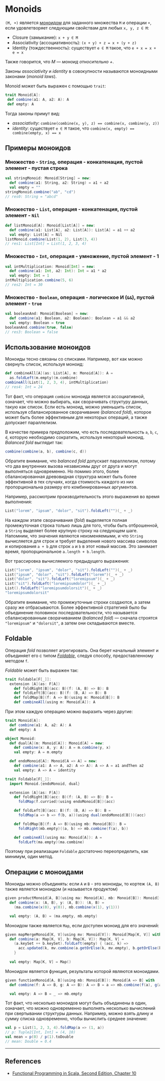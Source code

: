 # Monoids

`(M, +)` является [моноидом](../typeclass/monoid/monoid) для заданного множества `M` и операции `+`,
если удовлетворяет следующим свойствам для любых `x, y, z ∈ M`:
- Closure (замыкание): `x + y ∈ M`
- Associativity (ассоциативность): `(x + y) + z = x + (y + z)`
- Identity (тождественность): существует `e ∈ M` такое, что `e + x = x + e = x`

Также говорится, что _M — моноид относительно +_.

Законы _associativity_ и _identity_ в совокупности называются моноидными законами (_monoid laws_).

Monoid может быть выражен с помощью `trait`:

```scala
trait Monoid[A]:
 def combine(a1: A, a2: A): A
 def empty: A 
```

Тогда законы примут вид:
- _associativity_: `combine(combine(x, y), z) == combine(x, combine(y, z))`
- _identity_: существует `e ∈ M` такое, что `combine(x, empty) == combine(empty, x) == x`

## Примеры моноидов

### Множество - `String`, операция - конкатенация, пустой элемент - пустая строка

```scala
val stringMonoid: Monoid[String] = new:
  def combine(a1: String, a2: String) = a1 + a2
  val empty = ""
stringMonoid.combine("ab", "cd")
// res0: String = "abcd"
```

### Множество - `List`, операция - конкатенация, пустой элемент - `Nil`

```scala
def listMonoid[A]: Monoid[List[A]] = new:
  def combine(a1: List[A], a2: List[A]): List[A] = a1 ++ a2
  val empty: List[A] = Nil
listMonoid.combine(List(1, 2), List(3, 4))
// res1: List[Int] = List(1, 2, 3, 4)
```

### Множество - `Int`, операция - умножение, пустой элемент - 1

```scala
val intMultiplication: Monoid[Int] = new:
  def combine(a1: Int, a2: Int): Int = a1 * a2
  val empty: Int = 1
intMultiplication.combine(5, 6)
// res2: Int = 30 
```

### Множество - `Boolean`, операция - логическое И (`&&`), пустой элемент - `true`

```scala
val booleanAnd: Monoid[Boolean] = new:
  def combine(a1: Boolean, a2: Boolean): Boolean = a1 && a2
  val empty: Boolean = true
booleanAnd.combine(true, false)
// res3: Boolean = false
```

## Использование моноидов

Моноиды тесно связаны со списками.
Например, вот как можно свернуть список, используя моноид:

```scala
def combineAll[A](as: List[A], m: Monoid[A]): A =
  as.foldLeft(m.empty)(m.combine)
combineAll(List(1, 2, 3, 4), intMultiplication)
// res4: Int = 24
```

Тот факт, что операция `combine` моноида является ассоциативной, означает, что можно выбирать, 
как сворачивать структуру данных, такую как список. 
Если есть моноид, можно уменьшить список, используя сбалансированное сворачивание (_balanced fold_), 
которое может быть более эффективным для некоторых операций, а также допускает параллелизм. 

В качестве примера предположим, что есть последовательность `a`, `b`, `c`, `d`, 
которую необходимо сократить, используя некоторый моноид.
_Balanced fold_ выглядит так:

```scala
combine(combine(a, b), combine(c, d))
```

Обратите внимание, что _balanced fold_ допускает параллелизм, 
потому что два внутренних вызова независимы друг от друга и могут выполняться одновременно. 
Но помимо этого, более сбалансированная древовидная структура может быть более эффективной в тех случаях, 
когда стоимость каждого из них пропорциональна размеру его комбинированных аргументов.

Например, рассмотрим производительность этого выражения во время выполнения:

```scala
List("lorem", "ipsum", "dolor", "sit").foldLeft("")(_ + _)
```

На каждом этапе сворачивания (_fold_) выделяется полная промежуточная строка только лишь для того, 
чтобы быть отброшенной, а `String` выделяет более крупную строку на следующем шаге. 
Напомним, что значения являются неизменяемыми, и что `String` вычисляется для строк 
и требует выделения нового массива символов и копирования `a + b` для строк `a` и `b` в этот новый массив. 
Это занимает время, пропорциональное `a.length + b.length`. 

Вот трассировка вычисляемого предыдущего выражения:

```scala
List("lorem", "ipsum", "dolor", "sit").foldLeft("")(_ + _)
List("ipsum", "dolor", "sit").foldLeft("lorem")(_ + _)
List("dolor", "sit").foldLeft("loremipsum")(_ + _)
List("sit").foldLeft("loremipsumdolor")(_ + _)
List().foldLeft("loremipsumdolorsit")(_ + _)
"loremipsumdolorsit"
```

Обратите внимание, что промежуточные строки создаются, а затем сразу же отбрасываются. 
Более эффективной стратегией было бы объединение половинок последовательности, 
что называется сбалансированным сворачиванием (_balanced fold_) — 
сначала строятся `"loremipsum"` и `"dolorsit"`, а затем они складываются вместе.

## Foldable

Операция _fold_ позволяет агрегировать.
Она берет начальный элемент и объединяет его с типом [_Foldable_](../typeclass/monad/foldable), 
следуя способу, предоставленному методом `f`.

_Foldable_ может быть выражен так:

```scala
trait Foldable[F[_]]:
  extension [A](as: F[A])
    def foldRight[B](acc: B)(f: (A, B) => B): B
    def foldLeft[B](acc: B)(f: (B, A) => B): B
    def foldMap[B](f: A => B)(using m: Monoid[B]): B
    def combineAll(using m: Monoid[A]): A
```

При этом каждую операцию можно выразить через другие:

```scala
trait Monoid[A]:
  def combine(a1: A, a2: A): A
  def empty: A

object Monoid:
  def dual[A](m: Monoid[A]): Monoid[A] = new:
    def combine(x: A, y: A): A = m.combine(y, x)
    val empty: A = m.empty

  def endoMonoid[A]: Monoid[A => A] = new:
    def combine(a1: A => A, a2: A => A): A => A = a1 andThen a2
    val empty: A => A = identity

trait Foldable[F[_]]:
  import Monoid.{endoMonoid, dual}

  extension [A](as: F[A])
    def foldRight[B](acc: B)(f: (A, B) => B): B =
      foldMap(f.curried)(using endoMonoid[B])(acc)

    def foldLeft[B](acc: B)(f: (B, A) => B): B =
      foldMap(a => b => f(b, a))(using dual(endoMonoid[B]))(acc)

    def foldMap[B](f: A => B)(using mb: Monoid[B]): B =
      foldRight(mb.empty)((a, b) => mb.combine(f(a), b))

    def combineAll(using ma: Monoid[A]): A =
      foldLeft(ma.empty)(ma.combine)
```

Поэтому при реализации `Foldable` достаточно переопределить, как минимум, один метод.

## Операции с моноидами

Моноиды можно объединять: 
если `A` и `B` - это моноиды, то кортеж `(A, B)` также является моноидом (и называется _продуктом_)

```scala
given productMonoid[A, B](using ma: Monoid[A], mb: Monoid[B]): Monoid[(A, B)] with
  def combine(x: (A, B), y: (A, B)): (A, B) =
    (ma.combine(x(0), y(0)), mb.combine(x(1), y(1)))

  val empty: (A, B) = (ma.empty, mb.empty)
```

Моноидом также является `Map`, если доступен моноид для его значений:

```scala
given mapMergeMonoid[K, V](using mv: Monoid[V]): Monoid[Map[K, V]] with
  def combine(a: Map[K, V], b: Map[K, V]): Map[K, V] =
    (a.keySet ++ b.keySet).foldLeft(empty) { (acc, k) =>
      acc.updated(k, mv.combine(a.getOrElse(k, mv.empty), b.getOrElse(k, mv.empty)))
    }
    
  val empty: Map[K, V] = Map()
```

Моноидом является функция, результаты которой являются моноидами.

```scala
given functionMonoid[A, B](using mb: Monoid[B]): Monoid[A => B] with
  def combine(f: A => B, g: A => B): A => B = a => mb.combine(f(a), g(a))

  val empty: A => B = _ => mb.empty
```

Тот факт, что несколько моноидов могут быть объединены в один, означает, 
что можно одновременно выполнять несколько вычислений при свертывании структуры данных. 
Например, можно взять длину и сумму списка одновременно, чтобы вычислить среднее значение:

```scala
val p = List(1, 2, 3, 4).foldMap(a => (1, a))
// p: Tuple2[Int, Int] = (4, 10)
val mean = p(0) / p(1).toDouble
// mean: Double = 0.4
```


---

## References

- [Functional Programming in Scala, Second Edition, Chapter 10](https://www.manning.com/books/functional-programming-in-scala-second-edition?query=Functional%20Programming%20in%20Scala,%20Second%20Edition)
